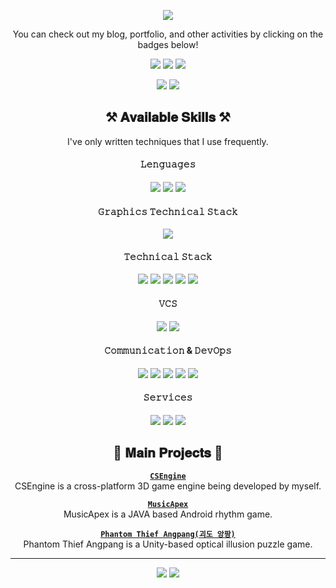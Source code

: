<div align=center>

![](https://capsule-render.vercel.app/api?type=waving&color=auto&height=200&section=header&text=@ounols&fontSize=70&desc=%F0%9F%95%B9%20Interested%20in%20game%20engine%20programming&descSize=15&animation=fadeIn&customColorList=23&fontColor=333333)

<!--
**ounols/ounols** is a ✨ _special_ ✨ repository because its `README.md` (this file) appears on your GitHub profile.

Here are some ideas to get you started:

- 🔭 I’m currently working on ...
- 🌱 I’m currently learning ...
- 👯 I’m looking to collaborate on ...
- 🤔 I’m looking for help with ...
- 💬 Ask me about ...
- 📫 How to reach me: ...
- 😄 Pronouns: ...
- ⚡ Fun fact: ...
-->
You can check out my blog, portfolio, and other activities by clicking on the badges below!

[<img src="https://img.shields.io/badge/Blog-03C75A?style=flat-square&logo=Naver&logoColor=white"/>](https://blog.naver.com/ounols) [<img src="https://img.shields.io/badge/Velog-4FC08D?style=flat-square&logo=Vimeo&logoColor=white"/>](https://velog.io/@ounols) [<img src="https://img.shields.io/badge/Portfolio-333333?style=flat-square&logo=Notion&logoColor=white"/>](https://www.notion.so/47209ca8b4814d44929ab23839d1f336)

[<img src="https://img.shields.io/badge/Bitbucket Repository-3766AB?style=flat-square&logo=Bitbucket&logoColor=white"/>](https://bitbucket.org/MSnack/)   [<img src="https://img.shields.io/badge/Youtube-ED1C40?style=flat-square&logo=Youtube&logoColor=white"/>](https://www.youtube.com/user/ounols)

## ⚒ 𝐀𝐯𝐚𝐢𝐥𝐚𝐛𝐥𝐞 𝐒𝐤𝐢𝐥𝐥𝐬 ⚒
I've only written techniques that I use frequently.<p>

  #### 𝙻𝚎𝚗𝚐𝚞𝚊𝚐𝚎𝚜
<img src="https://img.shields.io/badge/C%2B%2B-00599C?style=flat-square&logo=c%2B%2B&logoColor=white"/> <img src="https://img.shields.io/badge/C%23-239120?style=flat-square&logo=c-sharp&logoColor=white"/> <img src="https://img.shields.io/badge/JAVA-007396?style=flat-square&logo=java&logoColor=white"/>


#### 𝙶𝚛𝚊𝚙𝚑𝚒𝚌𝚜 𝚃𝚎𝚌𝚑𝚗𝚒𝚌𝚊𝚕 𝚂𝚝𝚊𝚌𝚔
<img src="https://img.shields.io/badge/OpenGL | OpenGL ES-5586A4?style=flat-square&logo=opengl&logoColor=white"/>

  
#### 𝚃𝚎𝚌𝚑𝚗𝚒𝚌𝚊𝚕 𝚂𝚝𝚊𝚌𝚔
<img src="https://img.shields.io/badge/Unity-333333?style=flat-square&logo=unity&logoColor=white"/> <img src="https://img.shields.io/badge/Unreal Engine-313131?style=flat-square&logo=unreal-engine&logoColor=white"/> <img src="https://img.shields.io/badge/MySQL-4479A1?style=flat-square&logo=mysql&logoColor=white"/> <img src="https://img.shields.io/badge/CMake-064F8C?style=flat-square&logo=cmake&logoColor=white"/> <img src="https://img.shields.io/badge/MSVC-5C2D91?style=flat-square&logo=visual-studio&logoColor=white"/>
<p>

#### 𝚅𝙲𝚂
<img src="https://img.shields.io/badge/Git-F05032?style=flat-square&logo=git&logoColor=white"/> <img src="https://img.shields.io/badge/SVN-809CC9?style=flat-square&logo=subversion&logoColor=white"/>
  
#### 𝙲𝚘𝚖𝚖𝚞𝚗𝚒𝚌𝚊𝚝𝚒𝚘𝚗 & 𝙳𝚎𝚟𝙾𝚙𝚜  
  <img src="https://img.shields.io/badge/Slack-4A154B?style=flat-square&logo=slack&logoColor=white"/> <img src="https://img.shields.io/badge/Redmine-DC382D?style=flat-square"/> <img src="https://img.shields.io/badge/Notion-333333?style=flat-square&logo=notion&logoColor=white"/> <img src="https://img.shields.io/badge/Jenkins-D24939?style=flat-square&logo=jenkins&logoColor=white"/> <img src="https://img.shields.io/badge/Pipelines-2560E0?style=flat-square&logo=azure-pipelines&logoColor=white"/>
<p>

#### 𝚂𝚎𝚛𝚟𝚒𝚌𝚎𝚜
  <img src="https://img.shields.io/badge/Firebase-FFCA28?style=flat-square&logo=firebase&logoColor=FF7139"/> <img src="https://img.shields.io/badge/Google Play | GPGS-414141?style=flat-square&logo=google-play&logoColor=white"/> <img src="https://img.shields.io/badge/GamePot | Analytics-03C75A?style=flat-square&logo=naver&logoColor=white"/>

## 📕 𝐌𝐚𝐢𝐧 𝐏𝐫𝐨𝐣𝐞𝐜𝐭𝐬 📕

  [**`CSEngine`**](https://github.com/ounols/CSEngine)
  <br/>CSEngine is a cross-platform 3D game engine being developed by myself. 

  [**`MusicApex`**](https://youtu.be/WsT7fso3ofg)
  <br/>MusicApex is a JAVA based Android rhythm game. 

  [**`Phantom Thief Angpang(괴도 앙팡)`**](https://play.google.com/store/apps/details?id=com.amazonparrot.angpang)
  <br/>Phantom Thief Angpang is a Unity-based optical illusion puzzle game. 

-----

[<img src="https://img.shields.io/badge/-English-green?style=flat"/>](https://github.com/ounols/ounols/blob/main/README.md)
[<img src="https://img.shields.io/badge/-한국어-brightgreen?style=flat"/>](https://github.com/ounols/ounols/blob/main/README-ko.md)

